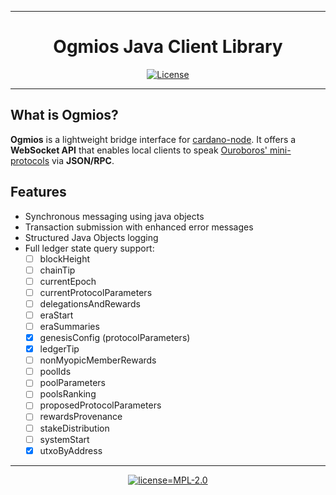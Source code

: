 <div align="center">
    <hr/>
        <h1 align="center" style="border-bottom: none">Ogmios Java Client Library</h1>

[![License](https://img.shields.io/badge/License-Apache_2.0-yellowgreen.svg)](https://opensource.org/licenses/Apache-2.0)
    <hr/>
</div>



## What is Ogmios?
**Ogmios** is a lightweight bridge interface for [cardano-node](https://github.com/input-output-hk/cardano-node/). It offers a **WebSocket API** that enables local clients to speak [Ouroboros' mini-protocols](https://hydra.iohk.io/build/1070091/download/1/network.pdf#chapter.3) via **JSON/RPC**.

## Features
- Synchronous messaging using java objects
- Transaction submission with enhanced error messages
- Structured Java Objects logging
- Full ledger state query support:
  - [ ] blockHeight
  - [ ] chainTip
  - [ ] currentEpoch
  - [ ] currentProtocolParameters
  - [ ] delegationsAndRewards
  - [ ] eraStart
  - [ ] eraSummaries
  - [x] genesisConfig (protocolParameters)
  - [x] ledgerTip
  - [ ] nonMyopicMemberRewards
  - [ ] poolIds
  - [ ] poolParameters
  - [ ] poolsRanking
  - [ ] proposedProtocolParameters
  - [ ] rewardsProvenance
  - [ ] stakeDistribution
  - [ ] systemStart
  - [x] utxoByAddress

<hr/>

[//]: # (<p align="center">)

[//]: # (  <a href="https://cardanosolutions.github.io/ogmios">:book: User Manual</a>)

[//]: # (  |)

[//]: # (  <a href="CONTRIBUTING.md">:triangular_ruler: Contributing</a>)

[//]: # (  |)

[//]: # (  <a href="SPONSORS.md">:gift_heart: Sponsors</a>)

[//]: # (  |)

[//]: # (  <a href="CHANGELOG.md">:floppy_disk: Changelog</a>)

[//]: # (</p>)

<p align="center"><a href="https://github.com/edridudi/ogmios-java-client/blob/master/LICENSE"><img src=".github/license.svg" alt="license=MPL-2.0" /></a></p>